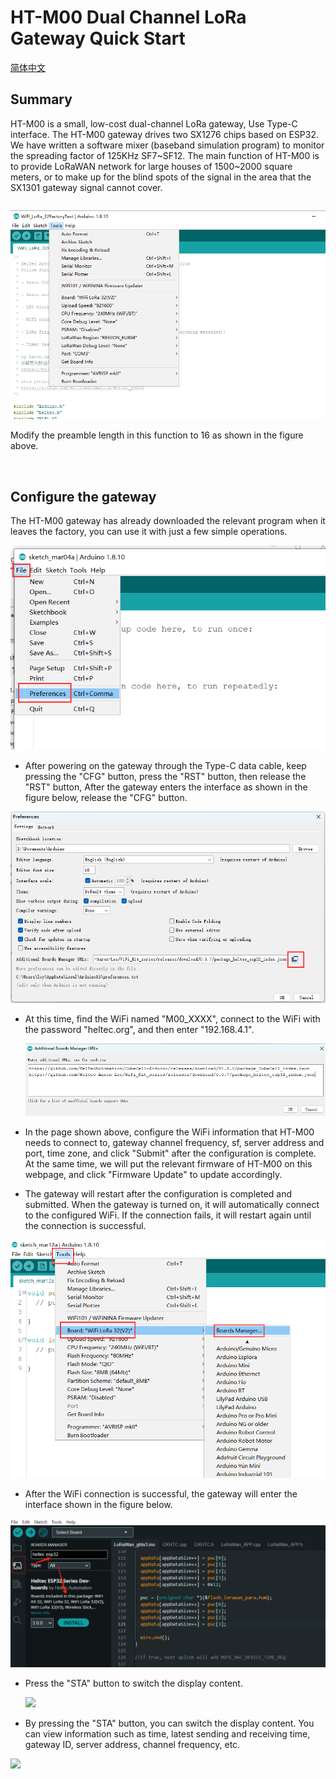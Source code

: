 # HT-M00 Dual Channel LoRa Gateway Quick Start
[简体中文](https://heltec-automation.readthedocs.io/zh_CN/latest/gateway/ht-m00/qucik_start.html)

## Summary

HT-M00 is a small, low-cost dual-channel LoRa gateway, Use Type-C interface. The HT-M00 gateway drives two SX1276 chips based on ESP32. We have written a software mixer (baseband simulation program) to monitor the spreading factor of 125KHz SF7~SF12. The main function of HT-M00 is to provide LoRaWAN network for large houses of 1500~2000 square meters, or to make up for the blind spots of the signal in the area that the SX1301 gateway signal cannot cover.



```Tip:: When using the HT-M00 gateway, using nodes other than the company's CubeCell series, you need to change the node's preamble length to 16 (default is 8). If the preamble length is not modified to 16, only SF7 can be received.

```

![](img/quick_start/08.png)

Modify the preamble length in this function to 16 as shown in the figure above.

&nbsp;

## Configure the gateway

The HT-M00 gateway has already downloaded the relevant program when it leaves the factory, you can use it with just a few simple operations.

![](img/quick_start/01.png)

- After powering on the gateway through the Type-C data cable, keep pressing the "CFG" button, press the "RST" button, then release the "RST" button, After the gateway enters the interface as shown in the figure below, release the "CFG" button.

![](img/quick_start/02.png)

- At this time, find the WiFi named "M00_XXXX", connect to the WiFi with the password "heltec.org", and then enter "192.168.4.1".

  ![](img/quick_start/03.png)

- In the page shown above, configure the WiFi information that HT-M00 needs to connect to, gateway channel frequency, sf, server address and port, time zone, and click "Submit" after the configuration is complete. At the same time, we will put the relevant firmware of HT-M00 on this webpage, and click "Firmware Update" to update accordingly.
- The gateway will restart after the configuration is completed and submitted. When the gateway is turned on, it will automatically connect to the configured WiFi. If the connection fails, it will restart again until the connection is successful.

![](img/quick_start/04.png)

- After the WiFi connection is successful, the gateway will enter the interface shown in the figure below.

![](img/quick_start/05.png)

- Press the "STA" button to switch the display content.

  ![](img/quick_start/06.png)

- By pressing the "STA" button, you can switch the display content. You can view information such as time, latest sending and receiving time, gateway ID, server address, channel frequency, etc.

![](img/quick_start/07.png)
